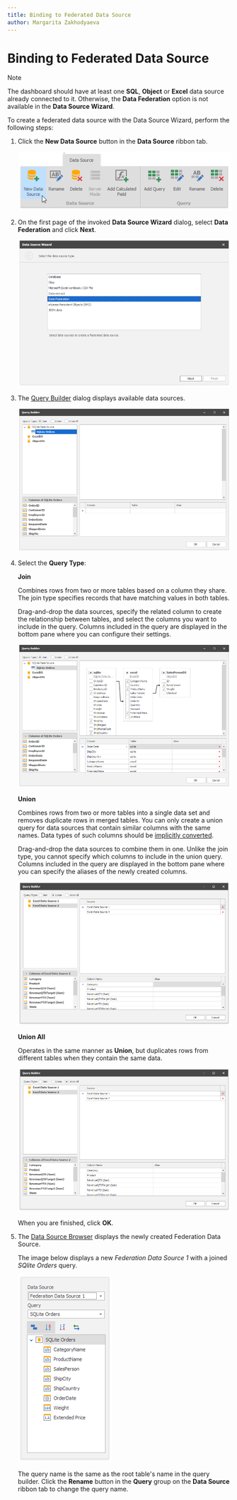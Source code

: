 ```yaml
---
title: Binding to Federated Data Source
author: Margarita Zakhodyaeva
---
```


# Binding to Federated Data Source
>[!NOTE]
>The dashboard should have at least one **SQL**, **Object** or **Excel** data source already connected to it. Otherwise, the **Data Federation** option is not available in the **Data Source Wizard**.

To create a federated data source with the Data Source Wizard, perform the following steps:

1. Click the **New Data Source** button in the **Data Source** ribbon tab.

   ![Choose_new_data_source](../../../images/choose-new-data-source.png)

2. On the first page of the invoked **Data Source Wizard** dialog, select **Data Federation** and click **Next**.

   ![Choose_federated_data_source](../../../images/choose-federated-data-source.png)

3. The [Query Builder](../../dashboard-designer/working-with-data/using-the-query-builder.md) dialog displays available data sources.

   ![Query_Builder_available_sources](../../../images/query-builder-available-sources.png)

4. Select the **Query Type**:

   **Join**

   Combines rows from two or more tables based on a column they share. The join type specifies records that have matching values in both tables.
     
    Drag-and-drop the data sources, specify the related column to create the relationship between tables, and select the columns you want to include in the query. Columns included in the query are displayed in the bottom pane where you can configure their settings.

   ![Federated_data_source_settings](../../../images/federated-source-settings.png)

   **Union**

   Combines rows from two or more tables into a single data set and removes duplicate rows in merged tables. You can only create a union query for data sources that contain similar columns with the same names. Data types of such columns should be [implicitly converted](https://docs.microsoft.com/en-us/dotnet/csharp/programming-guide/types/casting-and-type-conversions#implicit-conversions).

   Drag-and-drop the data sources to combine them in one. Unlike the join type, you cannot specify which columns to include in the union query. Columns included in the query are displayed in the bottom pane where you can specify the aliases of the newly created columns.

   ![](../../../images/data-federation-querybuilder-union.png)

   **Union All** 

   Operates in the same manner as **Union**, but duplicates rows from different tables when they contain the same data.

   ![](../../../images/data-federation-querybuilder-union-all.png)

   When you are finished, click **OK**.
 
5. The [Data Source Browser](../ui-elements/data-source-browser.md) displays the newly created Federation Data Source.

   The image below displays a new _Federation Data Source 1_ with a joined _SQlite Orders_ query.

   ![Federated_data_source_configuration](../../../images/data-source-browser-federated-data-source.png)

    The query name is the same as the root table's name in the query builder. Click the **Rename** button in the **Query** group on the **Data Source** ribbon tab to change the query name.
